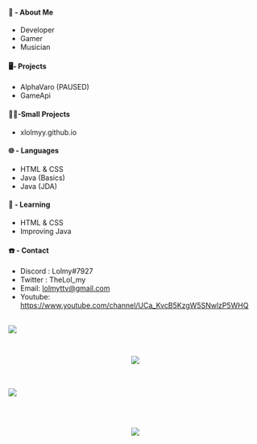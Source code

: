 #### 👀 - About Me
- Developer
- Gamer
- Musician

#### 🖥️- Projects 
- AlphaVaro (PAUSED)
- GameApi 

#### 👨‍💻-Small Projects
- xlolmyy.github.io

#### 🌐 - Languages 
- HTML & CSS
- Java (Basics)
- Java (JDA)

#### 🤯 - Learning
- HTML & CSS
- Improving Java

#### ☎️ - Contact
- Discord : Lolmy#7927
- Twitter : TheLol_my 
- Email: lolmyttv@gmail.com
- Youtube: https://www.youtube.com/channel/UCa_KvcB5KzgW5SNwlzP5WHQ

<br>

<img src="https://user-images.githubusercontent.com/73097560/115834477-dbab4500-a447-11eb-908a-139a6edaec5c.gif">
</p>  
                                                                                    

<br>

<p align="center">
<img src="https://discord.c99.nl/widget/theme-2/730416280074584175.png">
</p>
<br>

<br>

<img src="https://user-images.githubusercontent.com/73097560/115834477-dbab4500-a447-11eb-908a-139a6edaec5c.gif">
</p>  
                                                                                    

<br>
<br>
<p align="center">
<img src="https://imgs.search.brave.com/PGXk_kkMYyImtRU8snyeiQGFcaHvz20B3CyeH8MJlxY/rs:fit:300:240:1/g:ce/aHR0cHM6Ly9zZWVr/bG9nby5jb20vaW1h/Z2VzL00vbWFkZS1p/bi1sdXhlbWJvdXJn/LWxvZ28tMTFGRkRF/M0M3Mi1zZWVrbG9n/by5jb20ucG5n">
</p>  
                                                                                    

<br>
